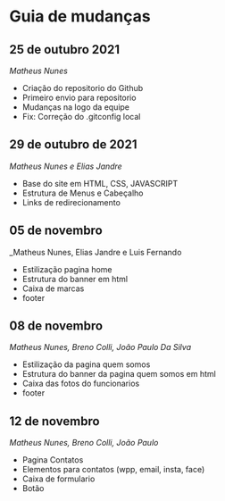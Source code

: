 # Guia de mudanças

## 25 de outubro 2021

_Matheus Nunes_
- Criação do repositorio do Github
- Primeiro envio para repositorio
- Mudanças na logo da equipe
- Fix: Correção do .gitconfig local

## 29 de outubro de 2021

_Matheus Nunes e Elias Jandre_

- Base do site em HTML, CSS, JAVASCRIPT
- Estrutura de Menus e Cabeçalho 
- Links de redirecionamento

## 05 de novembro

_Matheus Nunes, Elias Jandre e Luis Fernando

- Estilização pagina home
- Estrutura do banner em html
- Caixa de marcas
- footer

## 08 de novembro

_Matheus Nunes, Breno Colli, João Paulo Da Silva_
- Estilização da pagina quem somos
- Estrutura do banner da pagina quem somos em html
- Caixa das fotos do funcionarios
- footer

## 12 de novembro 

_Matheus Nunes, Breno Colli, João Paulo_

- Pagina Contatos
- Elementos para contatos (wpp, email, insta, face)
- Caixa de formulario
- Botão